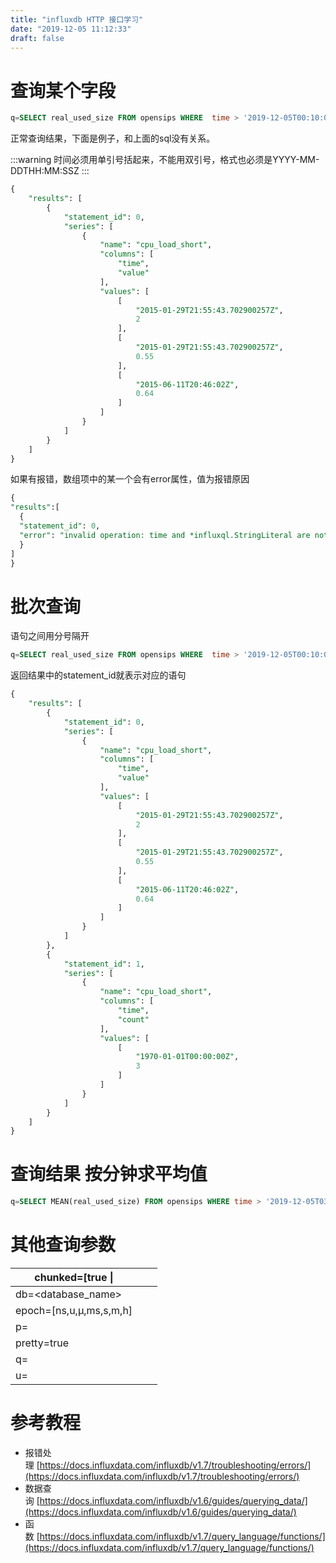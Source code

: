 ```yaml
---
title: "influxdb HTTP 接口学习"
date: "2019-12-05 11:12:33"
draft: false
---
```

# 

# 查询某个字段

```sql
q=SELECT real_used_size FROM opensips WHERE  time > '2019-12-05T00:10:00Z'
```

正常查询结果，下面是例子，和上面的sql没有关系。

:::warning
时间必须用单引号括起来，不能用双引号，格式也必须是YYYY-MM-DDTHH:MM:SSZ
:::

```sql
{
    "results": [
        {
            "statement_id": 0,
            "series": [
                {
                    "name": "cpu_load_short",
                    "columns": [
                        "time",
                        "value"
                    ],
                    "values": [
                        [
                            "2015-01-29T21:55:43.702900257Z",
                            2
                        ],
                        [
                            "2015-01-29T21:55:43.702900257Z",
                            0.55
                        ],
                        [
                            "2015-06-11T20:46:02Z",
                            0.64
                        ]
                    ]
                }
            ]
        }
    ]
}
```

如果有报错，数组项中的某一个会有error属性，值为报错原因

```sql
{
"results":[
  {
  "statement_id": 0,
  "error": "invalid operation: time and *influxql.StringLiteral are not compatible"
  }
]
}
```



# 批次查询

语句之间用分号隔开

```sql
q=SELECT real_used_size FROM opensips WHERE  time > '2019-12-05T00:10:00Z';SELECT real_used_size FROM opensips WHERE  time > '2019-12-09T00:10:00Z'
```
返回结果中的statement_id就表示对应的语句

```sql
{
    "results": [
        {
            "statement_id": 0,
            "series": [
                {
                    "name": "cpu_load_short",
                    "columns": [
                        "time",
                        "value"
                    ],
                    "values": [
                        [
                            "2015-01-29T21:55:43.702900257Z",
                            2
                        ],
                        [
                            "2015-01-29T21:55:43.702900257Z",
                            0.55
                        ],
                        [
                            "2015-06-11T20:46:02Z",
                            0.64
                        ]
                    ]
                }
            ]
        },
        {
            "statement_id": 1,
            "series": [
                {
                    "name": "cpu_load_short",
                    "columns": [
                        "time",
                        "count"
                    ],
                    "values": [
                        [
                            "1970-01-01T00:00:00Z",
                            3
                        ]
                    ]
                }
            ]
        }
    ]
}
```



# 查询结果 按分钟求平均值

```sql
q=SELECT MEAN(real_used_size) FROM opensips WHERE time > '2019-12-05T03:10:00Z' GROUP BY time(1m)
```


# 其他查询参数

| chunked=[true &#124; |  |  |
| --- | --- | --- |
| db=<database_name> |  |  |
| epoch=[ns,u,µ,ms,s,m,h] |  |  |
| p=<password> |  |  |
| pretty=true |  |  |
| q=<query> |  |  |
| u=<username> |  |  |




# 参考教程

- 报错处理 [https://docs.influxdata.com/influxdb/v1.7/troubleshooting/errors/](https://docs.influxdata.com/influxdb/v1.7/troubleshooting/errors/)
- 数据查询 [https://docs.influxdata.com/influxdb/v1.6/guides/querying_data/](https://docs.influxdata.com/influxdb/v1.6/guides/querying_data/)
- 函数 [https://docs.influxdata.com/influxdb/v1.7/query_language/functions/](https://docs.influxdata.com/influxdb/v1.7/query_language/functions/)


